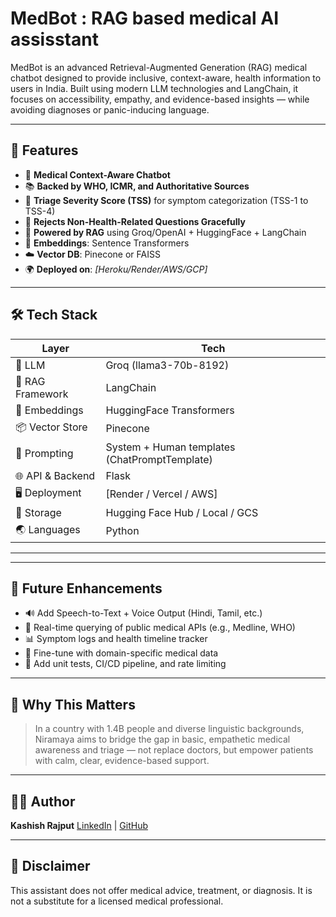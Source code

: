 # MedBot : RAG based medical AI assisstant 

MedBot is an advanced Retrieval-Augmented Generation (RAG) medical chatbot designed to provide inclusive, context-aware, health information to users in India. Built using modern LLM technologies and LangChain, it focuses on accessibility, empathy, and evidence-based insights — while avoiding diagnoses or panic-inducing language.

---

## 🧩 Features

- 🏥 **Medical Context-Aware Chatbot**
- 📚 **Backed by WHO, ICMR, and Authoritative Sources**
- 🧾 **Triage Severity Score (TSS)** for symptom categorization (TSS-1 to TSS-4)
- 🚫 **Rejects Non-Health-Related Questions Gracefully**
- 💬 **Powered by RAG** using Groq/OpenAI + HuggingFace + LangChain
- 🧠 **Embeddings**: Sentence Transformers
- ☁️ **Vector DB**: Pinecone or FAISS
- 🌍 **Deployed on**: *[Heroku/Render/AWS/GCP]*

---

## 🛠️ Tech Stack

| Layer | Tech |
|------|------|
| 🧠 LLM | Groq (llama3-70b-8192) |
| 🔎 RAG Framework | LangChain |
| 📖 Embeddings | HuggingFace Transformers |
| 📦 Vector Store | Pinecone |
| 🧾 Prompting | System + Human templates (ChatPromptTemplate) |
| 🌐 API & Backend | Flask |
| 🖥️ Deployment | [Render / Vercel / AWS] |
| 📂 Storage | Hugging Face Hub / Local / GCS |
| 🌏 Languages | Python |

---


---

## 📌 Future Enhancements

* 🔊 Add Speech-to-Text + Voice Output (Hindi, Tamil, etc.)
* 📡 Real-time querying of public medical APIs (e.g., Medline, WHO)
* 📊 Symptom logs and health timeline tracker
* 🌟 Fine-tune with domain-specific medical data
* 🧪 Add unit tests, CI/CD pipeline, and rate limiting

---

## 💼 Why This Matters

> In a country with 1.4B people and diverse linguistic backgrounds, Niramaya aims to bridge the gap in basic, empathetic medical awareness and triage — not replace doctors, but empower patients with calm, clear, evidence-based support.

---

## 👩‍💻 Author

**Kashish Rajput**
[LinkedIn](https://www.linkedin.com/in/kashishrajputt) | [GitHub](https://github.com/kashishrajputt)

---

## 🛑 Disclaimer

This assistant does not offer medical advice, treatment, or diagnosis. It is not a substitute for a licensed medical professional.

```


